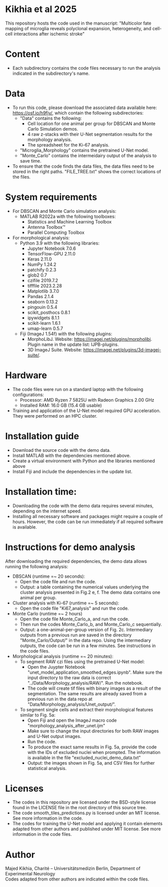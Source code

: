 # Kikhia et al 2025
This repository hosts the code used in the manuscript: "Multicolor fate mapping of microglia reveals polyclonal expansion, heterogeneity, and cell-cell interactions after ischemic stroke"

# Content
* Each subdirectory contains the code files necessary to run the analysis indicated in the subdirectory's name.

# Data
* To run this code, please download the associated data available here: https://osf.io/h9fjy/, which contain the following subdirectories:
	* "Data" contains the following: 
		* Cell location for one animal per group for DBSCAN and Monte Carlo Simulation demos.
		* 4 raw z-stacks with their U-Net segmentation results for the morphology analysis. 
		* The spreadsheet for the Ki-67 analysis.
	* "Microglia_Morphology" contains the pretrained U-Net model.
	* "Monte_Carlo" contains the intermeidairy output of the analysis to save time.  
* To ensure that the code finds the data files, the data files need to be stored in the right paths. "FILE_TREE.txt" shows the correct locations of the files.  

# System requirements
* For DBSCAN and Monte Carlo simulation analysis:
	* MATLAB R2022a with the following toolboxes:
		* Statistics and Machine Learning Toolbox
		* Antenna Toolbox™
		* Parallel Computing Toolbox
* For morphological analysis: 
	* Python 3.9 with the following libraries:
		* Jupyter Notebook 7.0.6   
		* TensorFlow-GPU 2.11.0
		* Keras 2.11.0
		* NumPy 1.24.2
		* patchify 0.2.3 
		* glob2 0.7
		* czifile 2019.7.2 
		* tifffile 2023.2.28
		* Matplotlib 3.7.0
		* Pandas 2.1.4
		* seaborn 0.13.2
		* pingouin 0.5.4
		* scikit_posthocs 0.8.1 
		* ipywidgets 8.1.1
		* scikit-learn 1.6.1
		* umap-learn 0.5.7   
	* Fiji (ImageJ 1.54f) with the following plugins:
		* MorphoLibJ. Website: https://imagej.net/plugins/morpholibj. Plugin name in the update list: IJPB-plugins. 
		* 3D ImageJ Suite. Website: https://imagej.net/plugins/3d-imagej-suite/.

# Hardware
* The code files were run on a standard laptop with the following configurations:
	* Processor: AMD Ryzen 7 5825U with Radeon Graphics   2.00 GHz
	* Installed RAM: 16.0 GB (15.4 GB usable)
* Training and application of the U-Net model required GPU acceleration. They were performed on an HPC cluster.

# Installation guide
* Download the source code with the demo data. 
* Install MATLAB with the dependencies mentioned above.
* Create a virtual environment with Python and the libraries mentioned above
* Install Fiji and include the dependencies in the update list.

# Installation time: 
* Downloading the code with the demo data requires several minutes, depending on the internet speed.
* Installing all necessary software and packages might require a couple of hours. However, the code can be run immediately if all required software is available.

# Instructions for demo analysis
After downloading the required dependencies, the demo data allows running the following analysis: 
* DBSCAN (runtime =~ 20 seconds):
	* Open the code file and run the code.
	* Output: a table containing the numerical values underlying the cluster analysis presented in Fig.2 e, f. The demo data contains one animal per group.
* Cluster analysis with Ki-67 (runtime =~ 5 seconds):
	* Open the code file "Ki67_analysis" and run the code.
* Monte Carlo (runtime =~ 2 hours)
	* Open the code file Monte_Carlo_a, and run the code.
	* Then run the codes Monte_Carlo_b, and Monte_Carlo_c sequentially. 
	* Output: a one-animal-per-group version of Fig. 2c. Intermediary outputs from a previous run are saved in the directory "Monte_Carlo/Output/" in the data repo. Using the intermediary outputs, the code can be run in a few minutes. See instructions in the code files.  
* Morphological analysis (runtime =~ 20 minutes):
	* To segment RAW czi files using the pretrained U-Net model:
		* Open the Juypter Notebook "unet_model_application_smoothed_edges.ipynb". Make sure the input directory to the raw data is correct "../Data/Morphology_analysis/RAW/". Run the notebook. 
		* The code will create tif files with binary images as a result of the segmentation. The same results are already saved from a previous run in the data repo at "Data/Morphology_analysis/Unet_output/".
	* To segment single cells and extract their morphological features similar to Fig. 5a:
		* Open Fiji and open the ImageJ macro code "morphology_analysis_after_unet.ijm"
		* Make sure to change the input directories for both RAW images and U-Net output images. 
		* Run the code.
		* To produce the exact same results in Fig. 5a, provide the code with the IDs of excluded nuclei when prompted. The information is available in the file "excluded_nuclei_demo_data.txt" 
		* Output: the images shown in Fig. 5a, and CSV files for further statistical analysis.                        

# Licenses
* The codes in this repository are licensed under the BSD-style license found in the LICENSE file in the root directory of this source tree.
* The code smooth_tiles_predictions.py is licensed under an MIT license. See more information in the code.
* The codes for training the U-Net model and applying it contain elements adapted from other authors and published under MIT license. See more information in the code files. 

# Author
Majed Kikhia, Charité – Universitätsmedizin Berlin, Department of Experimental Neurology  
Codes adapted from other authors are indicated within the code files.
